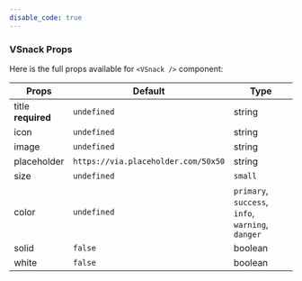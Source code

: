 ```yaml
---
disable_code: true
---
```


### VSnack Props

Here is the full props available for `<VSnack />` component:

| Props                   | Default                                                            | Type                                              |
| ----------------------- | ------------------------------------------------------------------ | ------------------------------------------------- |
| title<br />**required** | <span class="is-undefined">`undefined`</span>                      | string                                            |
| icon                    | <span class="is-undefined">`undefined`</span>                      | string                                            |
| image                   | <span class="is-undefined">`undefined`</span>                      | string                                            |
| placeholder             | <span class="is-string">`https://via.placeholder.com/50x50`</span> | string                                            |
| size                    | <span class="is-undefined">`undefined`</span>                      | `small`                                           |
| color                   | <span class="is-undefined">`undefined`</span>                      | `primary`, `success`, `info`, `warning`, `danger` |
| solid                   | <span class="is-boolean">`false`</span>                            | boolean                                           |
| white                   | <span class="is-boolean">`false`</span>                            | boolean                                           |
